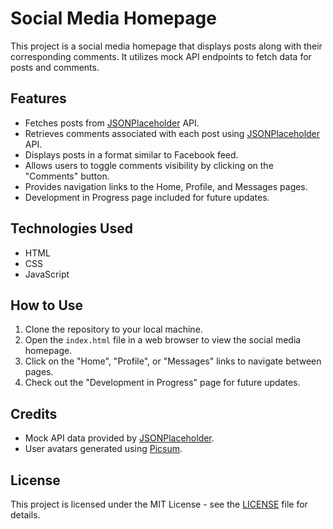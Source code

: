 # Social Media Homepage

This project is a social media homepage that displays posts along with their corresponding comments. It utilizes mock API endpoints to fetch data for posts and comments.

## Features

- Fetches posts from [JSONPlaceholder](https://jsonplaceholder.typicode.com/posts) API.
- Retrieves comments associated with each post using [JSONPlaceholder](https://jsonplaceholder.typicode.com/comments?postId={postId}) API.
- Displays posts in a format similar to Facebook feed.
- Allows users to toggle comments visibility by clicking on the "Comments" button.
- Provides navigation links to the Home, Profile, and Messages pages.
- Development in Progress page included for future updates.

## Technologies Used

- HTML
- CSS
- JavaScript

## How to Use

1. Clone the repository to your local machine.
2. Open the `index.html` file in a web browser to view the social media homepage.
3. Click on the "Home", "Profile", or "Messages" links to navigate between pages.
4. Check out the "Development in Progress" page for future updates.

## Credits

- Mock API data provided by [JSONPlaceholder](https://jsonplaceholder.typicode.com/).
- User avatars generated using [Picsum](https://picsum.photos/).

## License

This project is licensed under the MIT License - see the [LICENSE](LICENSE) file for details.
